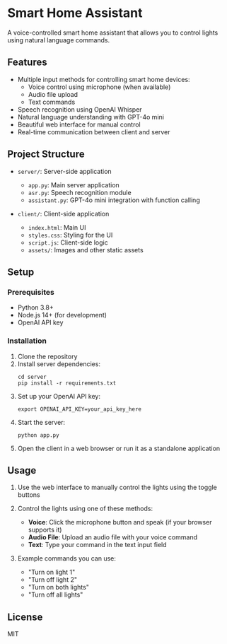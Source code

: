 # Smart Home Assistant

A voice-controlled smart home assistant that allows you to control lights using natural language commands.

## Features

- Multiple input methods for controlling smart home devices:
  - Voice control using microphone (when available)
  - Audio file upload
  - Text commands
- Speech recognition using OpenAI Whisper
- Natural language understanding with GPT-4o mini
- Beautiful web interface for manual control
- Real-time communication between client and server

## Project Structure

- `server/`: Server-side application
  - `app.py`: Main server application
  - `asr.py`: Speech recognition module
  - `assistant.py`: GPT-4o mini integration with function calling
  
- `client/`: Client-side application
  - `index.html`: Main UI
  - `styles.css`: Styling for the UI
  - `script.js`: Client-side logic
  - `assets/`: Images and other static assets

## Setup

### Prerequisites

- Python 3.8+
- Node.js 14+ (for development)
- OpenAI API key

### Installation

1. Clone the repository
2. Install server dependencies:
   ```
   cd server
   pip install -r requirements.txt
   ```
3. Set up your OpenAI API key:
   ```
   export OPENAI_API_KEY=your_api_key_here
   ```
4. Start the server:
   ```
   python app.py
   ```
5. Open the client in a web browser or run it as a standalone application

## Usage

1. Use the web interface to manually control the lights using the toggle buttons
2. Control the lights using one of these methods:
   - **Voice**: Click the microphone button and speak (if your browser supports it)
   - **Audio File**: Upload an audio file with your voice command
   - **Text**: Type your command in the text input field

3. Example commands you can use:
   - "Turn on light 1"
   - "Turn off light 2"
   - "Turn on both lights"
   - "Turn off all lights"

## License

MIT
